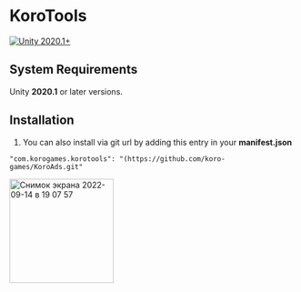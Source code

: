 # KoroTools

[![Unity 2020.1+](https://img.shields.io/badge/unity-2020.1%2B-blue.svg)](https://unity3d.com/get-unity/download)

## System Requirements
Unity **2020.1** or later versions.

## Installation

1. You can also install via git url by adding this entry in your **manifest.json**
```
"com.korogames.korotools": "(https://github.com/koro-games/KoroAds.git"
```


<img width="183" alt="Снимок экрана 2022-09-14 в 19 07 57" src="https://user-images.githubusercontent.com/51174663/190206367-48c50f31-3f46-4e67-a038-7812ac875b4c.png">
